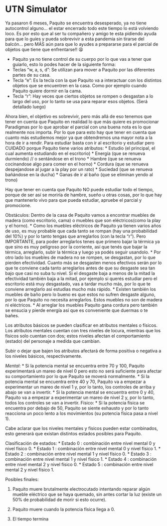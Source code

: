 # UTN Simulator

Ya pasaron 6 meses, Paquito se encuentra desesperado, ya no tiene
autocontrol alguno... el estar encerrado todo este tiempo lo está
volviendo loco. Es por esto que al ser tu compañero y amigo te esta
pidiendo ayuda para que lo guíes y pueda sobrevivir a esta pandemia sin
tirarse del balcón... pero MÁS aún para que lo ayudes a prepararse para
el parcial de objetos que tiene que enfrentarse!! 😫

-   Paquito ya no tiene control de su cuerpo por lo que vas a tener que
    guiarlo, esto lo podes hacer de la siguiente forma:
-   Teclas “w, a, s, d”: Se utilizan para mover a Paquito por las
    diferentes partes de su casa.
-   Tecla “e”: Es la tecla con la que Paquito va a interactuar con los
    distintos objetos que se encuentren en la casa. Como por ejemplo
    cuando Paquito quiere dormir en la cama.
-   Tecla “r”: Hay veces que ciertos objetos se rompen o desgastan a lo
    largo del uso, por lo tanto se usa para reparar esos objetos. (Será
    detallado luego)

Ahora bien, el objetivo es sobrevivir, pero más allá de eso tenemos que
tener en cuenta que Paquito en realidad lo que más quiere es promocionar
Paradigmas por lo que aprobar el parcial con una buena nota es lo que
realmente nos importa. Por lo que para esto hay que tener en cuenta que
cuanto más estudiemos mejor ya que obtendremos una mayor nota a la hora
de ir a rendir. Para estudiar basta con ir al escritorio y estudiar pero
CUIDADO porque Paquito tiene varios atributos: \* Estudio (el principal,
el cual aumenta estudiando en el escritorio) \* Energía (que se renueva
durmiendo) // o sentándose en el trono \* Hambre (que se renueva
cocinandose algo para comer en el horno) \* Cordura (que se renueva
despejandose al jugar a la play por un rato) \* Suciedad (que se renueva
bañándose en la ducha) \* Ganas de ir al baño (que se eliminan yendo al
trono)

Hay que tener en cuenta que Paquito NO puede estudiar todo el tiempo,
porque de ser así se moriría de hambre, sueño u otras cosas, por lo que
hay que mantenerlo vivo para que pueda estudiar, apruebe el parcial y
promocione.

Obstáculos: Dentro de la casa de Paquito vamos a encontrar muebles de
madera (como escritorio, cama) o muebles que son eléctricos(como la play
y el horno). \* Como los muebles eléctricos de Paquito ya tienen varios
años de uso, es muy probable que cada tanto se rompan (hay una
probabilidad del 10%) y por lo tanto tengas que arreglarlos (con la
tecla “r”). Pero IMPORTANTE, para poder arreglarlos tenes que primero
bajar la térmica ya que sino es muy peligroso por la corriente, así que
tenés que bajar la térmica, arreglarlo, subir la térmica y luego ya
podés seguir usandolo. \* Por otro lado los muebles de madera no se
rompen, se desgastan, por lo que pierden efectividad. Cuanto más se
desgasten menos efectivos serán por lo que te conviene cada tanto
arreglarlos antes de que su desgaste sea tan bajo que casi no suba tu
nivel. Si el desgaste baja a menos de la mitad la efectividad también
baja a la mitad, por ejemplo si querés estudiar pero el escritorio está
muy desgastado, vas a tardar mucho más, por lo que te conviene
arreglarlo así estudias mucho más rápido. \* Existen también los muebles
de baño pero lo bueno es que estos no sufren desgaste alguno, por lo que
Paquito no necesita arreglarlos. Estos muebles no son de madera ni
eléctricos. \* Al arreglar los muebles Paquito gana cordura pero también
se ensucia y pierde energía así que es conveniente que duermas o te
bañes.

Los atributos básicos se pueden clasificar en atributos mentales o
físicos. Los atributos mentales cuentan con tres niveles de locura,
mientras que los físicos solo cuentan con dos; estos niveles afectan el
comportamiento (estado) del personaje a medida que cambian.

Subir o dejar que bajen los atributos afectará de forma positiva o
negativa a los niveles básicos, respectivamente.

*Mental*: \* Si la potencia mental se encuentra entre 70 y 100, Paquito
experimentará un mareo de nivel 0 pero esto no será suficiente para
afectar su comportamiento por lo que Paquito se moverá normalmente. \*
Si la potencia mental se encuentra entre 40 y 70, Paquito va a empezar a
experimentar un mareo de nivel 1 y, por lo tanto, los controles de
arriba y abajo se van a invertir. \* Si la potencia mental se encuentra
entre 0 y 40, Paquito va a empezar a experimentar un mareo de nivel 2 y,
por lo tanto, todos los controles se van a invertir. Físico: \* Si la
potencia física se encuentra por debajo de 50, Paquito se siente
exhausto y por lo tanto reacciona un poco lento a los movimientos (su
potencia física pasa a nivel 1).

Cabe aclarar que los niveles mentales y físicos pueden estar combinados,
esto generará que existan distintos estados posibles para Paquito.

Clasificación de estados: \* Estado 0 : combinación entre nivel mental 0
y nivel físico 0. \* Estado 1 : combinación entre nivel mental 0 y nivel
físico 1. \* Estado 2 : combinación entre nivel mental 1 y nivel físico
0. \* Estado 3 : combinación entre nivel mental 1 y nivel físico 1. \*
Estado 4 : combinación entre nivel mental 2 y nivel físico 0. \* Estado
5 : combinación entre nivel mental 2 y nivel físico 1.

Posibles finales:

1.  Paquito muere brutalmente electrocutado intentando reparar algún
    mueble eléctrico que se haya quemado, sin antes cortar la luz
    (existe un 50% de probabilidad de morir si esto ocurre).

2.  Paquito muere cuando la potencia física llega a 0.
3.  El tiempo termina
